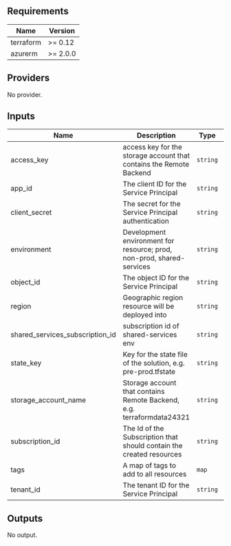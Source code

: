 ## Requirements

| Name | Version |
|------|---------|
| terraform | >= 0.12 |
| azurerm | >= 2.0.0 |

## Providers

No provider.

## Inputs

| Name | Description | Type | Default | Required |
|------|-------------|------|---------|:--------:|
| access\_key | access key for the storage account that contains the Remote Backend | `string` | n/a | yes |
| app\_id | The client ID for the Service Principal | `string` | n/a | yes |
| client\_secret | The secret for the Service Principal authentication | `string` | n/a | yes |
| environment | Development environment for resource; prod, non-prod, shared-services | `string` | n/a | yes |
| object\_id | The object ID for the Service Principal | `string` | n/a | yes |
| region | Geographic region resource will be deployed into | `string` | n/a | yes |
| shared\_services\_subscription\_id | subscription id of shared-services env | `string` | n/a | yes |
| state\_key | Key for the state file of the solution, e.g. pre-prod.tfstate | `string` | n/a | yes |
| storage\_account\_name | Storage account that contains Remote Backend, e.g. terraformdata24321 | `string` | n/a | yes |
| subscription\_id | The Id of the Subscription that should contain the created resources | `string` | n/a | yes |
| tags | A map of tags to add to all resources | `map` | `{}` | no |
| tenant\_id | The tenant ID for the Service Principal | `string` | n/a | yes |

## Outputs

No output.

